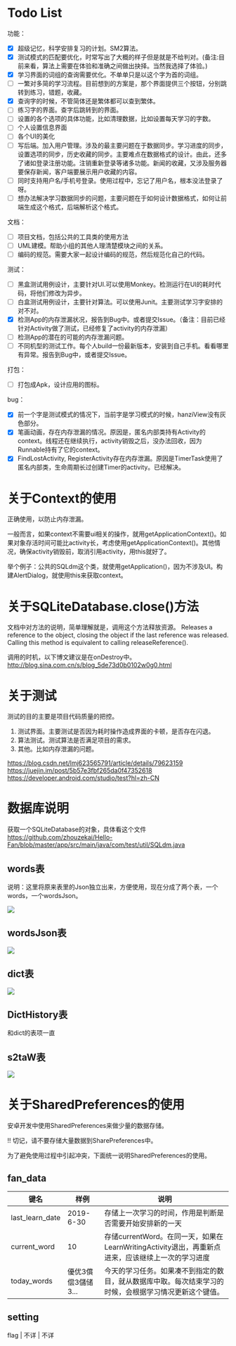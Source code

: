 # Todo List

功能：
- [x] 超级记忆，科学安排复习的计划。SM2算法。
- [x] 测试模式的匹配要优化，时常写出了大概的样子但是就是不给判对。(备注:目前来看，算法上需要在体验和准确之间做出抉择。当然我选择了体验。)
- [x] 学习界面的词组的查询需要优化。不单单只是以这个字为首的词组。
- [ ] 一繁对多简的学习流程。目前想到的方案是，那个界面提供三个按钮，分别跳转到练习，错题，收藏。
- [x] 查询字的时候，不管简体还是繁体都可以查到繁体。
- [ ] 练习字的界面。查字后跳转到的界面。
- [ ] 设置的各个选项的具体功能，比如清理数据，比如设置每天学习的字数。
- [ ] 个人设置信息界面
- [ ] 各个UI的美化
- [ ] 写后端。加入用户管理。涉及的最主要问题在于数据同步。学习进度的同步，设置选项的同步，历史收藏的同步。主要难点在数据格式的设计。由此，还多了诸如登录注册功能。注销重新登录等诸多功能。新闻的收藏，又涉及服务器要保存新闻，客户端要展示用户收藏的内容。
- [ ] 同时支持用户名/手机号登录。使用过程中，忘记了用户名，根本没法登录了呀。
- [ ] 想办法解决学习数据同步的问题，主要问题在于如何设计数据格式，如何让前端生成这个格式，后端解析这个格式。

文档：
- [ ] 项目文档，包括公共的工具类的使用方法
- [ ] UML建模。帮助小组的其他人理清楚模块之间的关系。
- [ ] 编码的规范。需要大家一起设计编码的规范，然后规范化自己的代码。

测试：
- [ ] 黑盒测试用例设计，主要针对UI.可以使用Monkey。检测运行在UI的耗时代码，将他们修改为异步。
- [ ] 白盒测试用例设计，主要针对算法。可以使用Junit。主要测试学习字安排的对不对。
- [x] 检测App的内存泄漏状况，报告到Bug中。或者提交Issue。（备注：目前已经针对Activity做了测试，已经修复了activity的内存泄漏）
- [ ] 检测App的潜在的可能的内存泄漏问题。
- [ ] 不同机型的测试工作。每个人build一份最新版本，安装到自己手机。看看哪里有异常。报告到Bug中，或者提交Issue。

打包：
- [ ] 打包成Apk，设计应用的图标。

bug：
- [x] 前一个字是测试模式的情况下，当前字是学习模式的时候，hanziView没有灰色部分。
- [x] 笔画动画，存在内存泄漏的情况。原因是，匿名内部类持有Activity的context。线程还在继续执行，activity销毁之后，没办法回收，因为Runnable持有了它的context。
- [x] FindLostActivity, RegisterActivity存在内存泄漏。原因是TimerTask使用了匿名内部类，生命周期长过创建Timer的activity。已经解决。

# 关于Context的使用

正确使用，以防止内存泄漏。

一般而言，如果context不需要ui相关的操作，就用getApplicationContext()。如果对象存活时间可能比activity长，考虑使用getApplicationContext()。其他情况，确保activity销毁前，取消引用activity，用this就好了。

举个例子：公共的SQLdm这个类，就使用getApplication()，因为不涉及UI。构建AlertDialog，就使用this来获取context。

# 关于SQLiteDatabase.close()方法

文档中对方法的说明，简单理解就是，调用这个方法释放资源。
Releases a reference to the object, closing the object if the last reference was released. Calling this method is equivalent to calling releaseReference().

调用的时机，以下博文建议是在onDestroy中。
http://blog.sina.com.cn/s/blog_5de73d0b0102w0g0.html

# 关于测试

测试的目的主要是项目代码质量的把控。

1. 测试界面。主要测试是否因为耗时操作造成界面的卡顿，是否存在闪退。
2. 算法测试。测试算法是否满足项目的需求。
3. 其他。比如内存泄漏的问题。

https://blog.csdn.net/lmj623565791/article/details/79623159
https://juejin.im/post/5b57e3fbf265da0f47352618
https://developer.android.com/studio/test?hl=zh-CN

# 数据库说明

获取一个SQLiteDatabase的对象，具体看这个文件
https://github.com/zhouzekai/Hello-Fan/blob/master/app/src/main/java/com/test/util/SQLdm.java

## words表

说明：这里将原来表里的Json独立出来，方便使用，现在分成了两个表，一个words，一个wordsJson。

![](img/db_words.png)

## wordsJson表

![](img/db_wordsJson.png)

## dict表

![](img/db_dict.png)

## DictHistory表

和dict的表项一直

## s2taW表

![](img/db_s2aw.png)

# 关于SharedPreferences的使用

安卓开发中使用SharedPreferences来做少量的数据存储。

!! 切记，请不要存储大量数据到SharePreferences中。

为了避免使用过程中引起冲突，下面统一说明SharedPreferences的使用。

## fan_data

键名 | 样例 | 说明
---- | --- | ---
last_learn_date | 2019-6-30 | 存储上一次学习的时间，作用是判断是否需要开始安排新的一天
current_word | 10 | 存储currentWord。在同一天，如果在LearnWritingActivity退出，再重新点进来，应该继续上一次的学习进度
today_words | 優优3償偿3儲储3... | 今天的学习任务。如果凑不到指定的数目，就从数据库中取。每次结束学习的时候，会根据学习情况更新这个键值。

## setting
flag | 不详 | 不详